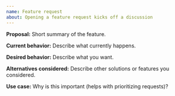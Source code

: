 ```yaml
---
name: Feature request
about: Opening a feature request kicks off a discussion
---
```


<!--

Thank you for suggesting an idea to improve this client. 

* Please add a :+1: or comment on a similar existing feature request instead of opening a new one.
https://github.com/bonitoo-io/influxdb-client-rust/issues?q=is%3Aissue+is%3Aopen+is%3Aclosed+sort%3Aupdated-desc

-->

**Proposal:**
Short summary of the feature.

**Current behavior:**
Describe what currently happens.

**Desired behavior:**
Describe what you want.

**Alternatives considered:**
Describe other solutions or features you considered.

**Use case:**
Why is this important (helps with prioritizing requests)?
